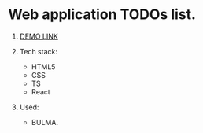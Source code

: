 # Web application TODOs list.

1. [DEMO LINK](https://ivanenko1402.github.io/react_todo-app-with-api/)

1. Tech stack:
    - HTML5
    - CSS
    - TS
    - React

1. Used:
    - BULMA.
